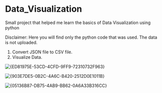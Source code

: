 # Data_Visualization

Small project that helped me learn the basics of Data Visualization using python

Disclaimer: Here you will find only the python code that was used. The data is not uploaded.
1. Convert JSON file to CSV file.
2. Visualize Data.

![{ED81975E-53CD-4CFD-9FF9-72310732F963}](https://github.com/user-attachments/assets/ee802c69-460d-45f0-9401-4471b4aeac5b)

![{903E7DE5-0B2C-4A6C-B420-2512D0E1011B}](https://github.com/user-attachments/assets/950624b1-ccbc-498a-9290-6ffec85b4317)

![{05136B87-DB75-4AB9-BB62-0A6A33B316CC}](https://github.com/user-attachments/assets/b7838f7d-0fbb-430d-b393-d1e8844df152)

